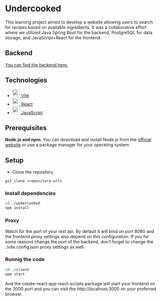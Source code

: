 # Undercooked

This learning project aimed to develop a website allowing users to search for recipes based on available ingredients. It was a collaborative effort where we utilized Java Spring Boot for the backend, PostgreSQL for data storage, and JavaScript+React for the frontend. 

## Backend

<a href="https://github.com/CodecoolGlobal/el-proyecte-grande-sprint-1-java-BathoBence" target="blank"> You can find the backend here. </a>

## Technologies

* <a href="https://vitejs.dev/" target="blank"><img src="https://github.com/get-icon/geticon/blob/master/icons/vite.svg" height="25" /> Vite </a>
* <a href="https://react.dev/" target="blank"><img src="https://github.com/get-icon/geticon/blob/master/icons/react.svg" height="25" /> React </a>
* <a href="https://www.javascript.com/" target="blank"><img src="https://github.com/get-icon/geticon/blob/master/icons/javascript.svg" height="25" /> JavaScript </a>

## Prerequisites

**Node.js and npm:** You can download and install Node.js from the [official website](https://nodejs.org/en/download/) or use a package manager for your operating system.

## Setup

- Clone the repository <br>
```
git clone <repository-url>
```
### Install dependencies

```bash
cd ./undercooked
npm install
```

### Proxy

Watch for the port of your rest api. By default it will bind on port 8080 and the frontend proxy settings also depend on this configuration. If you for some reasons change the port of the backend, don't forget to change the ./vite.config.json proxy settings as well.

### Runnig the code

```bash
cd ./client
npm start
```

And the create-react-app react-scripts package will start your frontend on the 3000 port and you can visit the http://localhost:3000 on your preferred browser.
